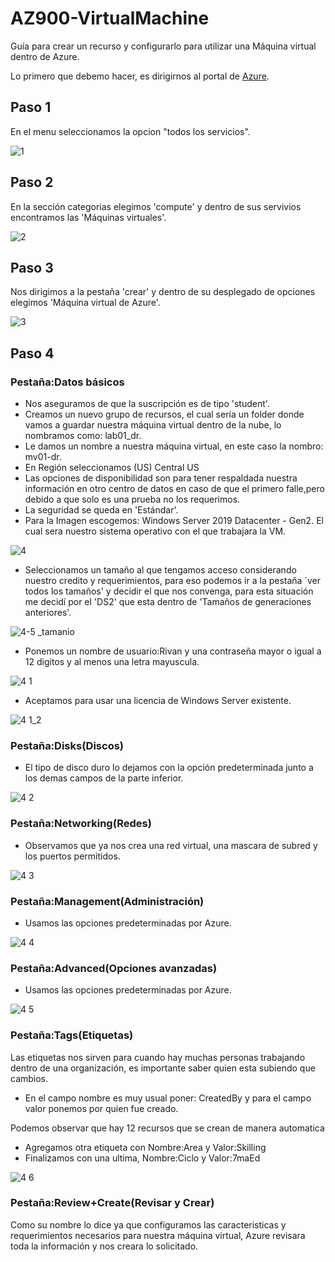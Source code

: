 # AZ900-VirtualMachine
Guía para crear un recurso y configurarlo para utilizar una Máquina virtual dentro de Azure.

Lo primero que debemo hacer, es dirigirnos al portal de [Azure](https://portal.azure.com/#home).

## Paso 1
En el menu seleccionamos la opcion "todos los servicios".

![1](https://user-images.githubusercontent.com/99112892/173168353-5edd58c0-777d-478a-b69e-6d23b8e9cc43.png)

## Paso 2
En la sección categorias elegimos 'compute' y dentro de sus servivios encontramos las 'Máquinas virtuales'.

![2](https://user-images.githubusercontent.com/99112892/173168365-b476b2b2-6c90-4351-bb1a-6053eed97e02.png)

## Paso 3
Nos dirigimos a la pestaña 'crear' y dentro de su desplegado de opciones elegimos 'Máquina virtual de Azure'.

![3](https://user-images.githubusercontent.com/99112892/173168376-48461d17-4c4a-46cb-83ef-a7cb281df8fc.png)

## Paso 4
### Pestaña:Datos básicos
- Nos aseguramos de que la suscripción es de tipo 'student'.
- Creamos un nuevo grupo de recursos, el cual sería un folder donde vamos a guardar nuestra máquina virtual dentro de la nube, lo nombramos como: lab01_dr.
- Le damos un nombre a nuestra máquina virtual, en este caso la nombro: mv01-dr.
- En Región seleccionamos (US) Central US
- Las opciones de disponibilidad son para tener respaldada nuestra información en otro centro de datos en caso de que el primero falle,pero debido a que solo es una prueba no los requerimos.
- La seguridad se queda en 'Estándar'.
- Para la Imagen escogemos: Windows Server 2019 Datacenter - Gen2. El cual sera nuestro sistema operativo con el que trabajara la VM.

![4 ](https://user-images.githubusercontent.com/99112892/173168393-bca3f85a-7c37-45d8-8bb1-fb42831ade51.png)

- Seleccionamos un tamaño al que tengamos acceso considerando nuestro credito y requerimientos, para eso podemos ir a la pestaña ´ver todos los tamaños' y decidir el que nos convenga, para esta situación me decidí por el 'DS2' que esta dentro de 'Tamaños de generaciones anteriores'. 

![4-5 _tamanio](https://user-images.githubusercontent.com/99112892/173168406-0c9644ac-ee20-4f96-8f54-7780ca83c870.png)

- Ponemos un nombre de usuario:Rivan y una contraseña mayor o igual a 12 digitos y al menos una letra mayuscula.

![4 1](https://user-images.githubusercontent.com/99112892/173168426-dca44dd1-8fd6-4e1c-87dc-d4ed100a6cc0.png)

- Aceptamos para usar una licencia de Windows Server existente.

![4 1_2](https://user-images.githubusercontent.com/99112892/173168431-92f5d2aa-d0c4-4bd1-9e05-835a99f430b0.png)

### Pestaña:Disks(Discos)
- El tipo de disco duro lo dejamos con la opción predeterminada junto a los demas campos de la parte inferior.

![4 2](https://user-images.githubusercontent.com/99112892/173168440-d62bbc60-1409-4178-adc2-9dc43bf71946.png)

### Pestaña:Networking(Redes)
- Observamos que ya nos crea una red virtual, una mascara de subred y los puertos permitidos.

![4 3](https://user-images.githubusercontent.com/99112892/173168445-904fa573-968b-409b-8cd8-dadff25c3319.png)

### Pestaña:Management(Administración)
- Usamos las opciones predeterminadas por Azure.

![4 4](https://user-images.githubusercontent.com/99112892/173168458-3886c7d5-cffd-4963-a9c2-a670fa5aeeae.png)

### Pestaña:Advanced(Opciones avanzadas)
- Usamos las opciones predeterminadas por Azure.

![4 5](https://user-images.githubusercontent.com/99112892/173168470-fe643da7-5026-4382-8c4e-5df2447d46e8.png)

### Pestaña:Tags(Etiquetas)
Las etiquetas nos sirven para cuando hay muchas personas trabajando dentro de una organización, es importante saber quien esta subiendo que cambios.
- En el campo nombre es muy usual poner: CreatedBy y para el campo valor ponemos por quien fue creado.

Podemos observar que hay 12 recursos que se crean de manera automatica
- Agregamos otra etiqueta con Nombre:Area y Valor:Skilling
- Finalizamos con una ultima, Nombre:Ciclo y Valor:7maEd 

![4 6](https://user-images.githubusercontent.com/99112892/173168483-0bfaa75d-7cc5-4a91-ae76-823b1c4a4bcf.png)

### Pestaña:Review+Create(Revisar y Crear)
Como su nombre lo dice ya que configuramos las caracteristicas y requerimientos necesarios para nuestra máquina virtual, Azure revisara toda la información y nos creara lo solicitado.




